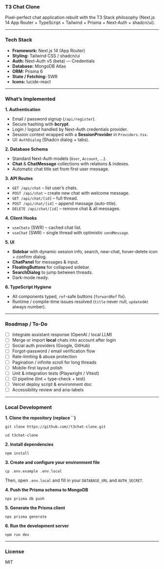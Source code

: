 ### T3 Chat Clone

Pixel-perfect chat application rebuilt with the T3 Stack philosophy (Next.js 14 App Router + TypeScript + Tailwind + Prisma + Next-Auth + shadcn/ui).

---

### Tech Stack

-   **Framework:** Next.js 14 (App Router)
-   **Styling:** Tailwind CSS / shadcn/ui
-   **Auth:** Next-Auth v5 (beta) — Credentials
-   **Database:** MongoDB Atlas
-   **ORM:** Prisma 6
-   **State / Fetching:** SWR
-   **Icons:** lucide-react

---

### What’s Implemented

**1. Authentication**
-   Email / password signup (`/api/register`).
-   Secure hashing with **bcrypt**.
-   Login / logout handled by Next-Auth credentials provider.
-   Session context wrapped with a **SessionProvider** in `Providers.tsx`.
-   UI: `AuthDialog` (Shadcn dialog + tabs).

**2. Database Schema**
-   Standard Next-Auth models (`User`, `Account`, …).
-   **Chat** & **ChatMessage** collections with relations & indexes.
-   Automatic chat title set from first user message.

**3. API Routes**
-   `GET /api/chat` – list user’s chats.
-   `POST /api/chat` – create new chat with welcome message.
-   `GET /api/chat/[id]` – full thread.
-   `POST /api/chat/[id]` – append message (auto-title).
-   `DELETE /api/chat/[id]` – remove chat & all messages.

**4. Client Hooks**
-   `useChats` (SWR) – cached chat list.
-   `useChat` (SWR) – single thread with optimistic `sendMessage`.

**5. UI**
-   **Sidebar** with dynamic session info, search, new-chat, hover-delete icon + confirm dialog.
-   **ChatPanel** for messages & input.
-   **FloatingButtons** for collapsed sidebar.
-   **SearchDialog** to jump between threads.
-   Dark-mode ready.

**6. TypeScript Hygiene**
-   All components typed, `ref`-safe buttons (`forwardRef` fix).
-   Runtime / compile-time issues resolved (`title` never null, `updatedAt` always number).

---

### Roadmap / To-Do

-   [ ] Integrate assistant response (OpenAI / local LLM)
-   [ ] Merge or import **local** chats into account after login
-   [ ] Social auth providers (Google, GitHub)
-   [ ] Forgot-password / email verification flow
-   [ ] Rate-limiting & abuse protection
-   [ ] Pagination / infinite scroll for long threads
-   [ ] Mobile-first layout polish
-   [ ] Unit & integration tests (Playwright / Vitest)
-   [ ] CI pipeline (lint + type-check + test)
-   [ ] Vercel deploy script & environment doc
-   [ ] Accessibility review and aria-labels

---

### Local Development

**1. Clone the repository (replace ``)**
```
git clone https://github.com//t3chat-clone.git
```
```
cd t3chat-clone
```

**2. Install dependencies**
```
npm install
```

**3. Create and configure your environment file**
```
cp .env.example .env.local
```
Then, open `.env.local` and fill in your `DATABASE_URL` and `AUTH_SECRET`.

**4. Push the Prisma schema to MongoDB**
```
npx prisma db push
```

**5. Generate the Prisma client**
```
npx prisma generate
```

**6. Run the development server**
```
npm run dev
```

---

### License

MIT
